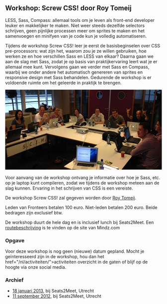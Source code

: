 <h2>Workshop: Screw CSS! door Roy Tomeij</h2>
<p>LESS, Sass, Compass: allemaal tools om je leven als front-end developer leuker en makkelijker te maken. Niet weer steeds dezelfde selectors schrijven, geen pijnlijke processen meer om sprites te maken en het samenvoegen en minifyen van je code kun je volledig automatiseren.</p>
<p>Tijdens de workshop Screw CSS! leer je eerst de basisbeginselen over CSS pre-processors: wat zijn het, waarom zou je ze willen gebruiken, hoe werken ze en hoe verschillen Sass en LESS van elkaar? Daarna gaan we aan de slag met Sass, zodat je op basis van praktijkervaring leert wat je er allemaal mee kunt. Vervolgens gaan we verder met Sass en Compass, waarbij we onder andere het automatisch genereren van sprites en responsive design met Sass behandelen. Gedurende de workshop is er voldoende ruimte om het geleerde in praktijk te brengen.</p>
<p class="figure full-width bordered"><img src="/_img/workshops/screw-css-roy-tomeij/screw-css.jpg" width="550" height="257" loading="lazy" decoding="async" alt=""></p>
<p>Voor aanvang van de workshop ontvang je informatie over hoe je Sass, etc. op je laptop kunt compileren, zodat we tijdens de workshop meteen aan de slag kunnen. Ervaring in het schrijven van CSS is een vereiste.</p>
<p>De workshop Screw CSS! zal gegeven worden door <a href="http://roytomeij.com">Roy Tomeij</a>.</p>
<p>Leden van Fronteers betalen 100 euro. Niet-leden betalen 200 euro. Beide bedragen zijn exclusief btw.</p>
<p>De workshop duurt de hele dag en is inclusief lunch bij Seats2Meet. Een <a href="http://www.mindz.com/plazas/Seats2meet_com_Utrecht/pages/Routebeschrijving_en_contact">routebeschrijving</a> is te vinden op de site van Mindz.com</p>
<h3>Opgave</h3>
<p>Voor deze workshop is nog geen (nieuwe) datum gepland. Mocht je geïnteresseerd zijn in de workshop, hou dan het href="/nl/activiteiten/">activiteiten overzicht</a> in de gaten of blijf op de hoogte via onze social media.</p>
<h3>Archief</h3>
<ul>
<li><a href="/nl/workshops-archief/screw-css-roy-tomeij/18-januari-2013">18 januari 2013</a>, bij Seats2Meet, Utrecht</li>
<li><a href="/nl/workshops-archief/screw-css-roy-tomeij/11-september-2012">11 september 2012</a>, bij Seats2Meet, Utrecht</li>
</ul>

